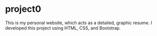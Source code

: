 # project0

This is my personal website, which acts as a detailed, graphic resume. I developed this project using HTML, CSS, and Bootstrap. 
